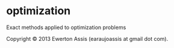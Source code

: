 optimization
============

Exact methods applied to optimization problems

Copyright &copy; 2013 Ewerton Assis (earaujoassis at gmail dot com).
